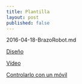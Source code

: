 ```yaml
---
title: Plantilla
layout: post
published: false
---
```

2016-04-18-BrazoRobot.md

[Diseño](http://www.thingiverse.com/thing:1454048)

[Vídeo](https://www.youtube.com/watch?v=uOqmjRZzQQs)

[Controlarlo con un móvil](http://www.instructables.com/id/Android-APP-to-Control-a-3DPrinted-Robot/)
